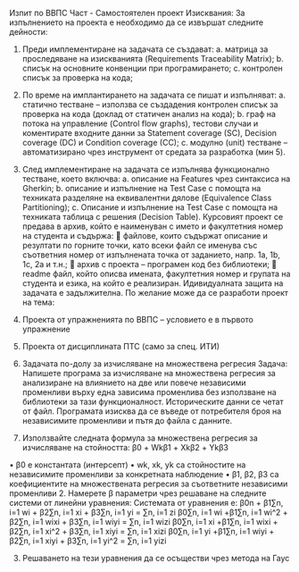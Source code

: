 Изпит по ВВПС
Част - Самостоятелен проект
Изисквания:
За изпълнението на проекта е необходимо да се извършат следните дейности:
1. Преди имплементиране на задачата се създават:
a. матрица за проследяване на изискванията (Requirements Traceability
Matrix);
b. списък на основните конвенции при програмирането;
c. контролен списък за проверка на кода;
2. По време на имплантирането на задачата се пишат и изпълняват:
a. статично тестване – използва се създадения контролен списък за проверка
на кода (доклад от статичен анализ на кода);
b. граф на потока на управление (Control flow graphs), тестови случаи и
коментирате входните данни за Statement coverage (SC), Decision coverage
(DC) и Condition coverage (CC);
c. модулно (unit) тестване – автоматизирано чрез инструмент от средата за
разработка (мин 5).
3. След имплементиране на задачата се изпълнява функционално тестване, което
включва:
a. описание на Features чрез синтаксиса на Gherkin;
b. описание и изпълнение на Test Case с помощта на техниката разделяне на
еквивалентни дялове (Equivalence Class Partitioning);
c. Описание и изпълнение на Test Case с помощта на техниката таблица с
решения (Decision Table).
Курсовият проект се предава в архив, който е наименуван с името и факултетния
номер на студента и съдържа:
 файлове, които съдържат описание и резултати по горните точки, като всеки файл
се именува със съответния номер от изпълнената точка от заданието, напр. 1a, 1b,
1c, 2a и т.н.;
 архив с проекта – програмен код без библиотеки;
 readme файл, който описва имената, факултетния номер и групата на студента и
езика, на който е реализиран.
Идивидуалната защита на задачата е задължителна.
По желание може да се разработи проект на тема:
1. Проекта от упражненията по ВВПС – условието е в първото упражнение
2. Проекта от дисциплината ПТС (само за спец. ИТИ)
3. Задачата по-долу за изчисляване на множествена регресия
Задача:
Напишете програма за изчисляване на множествена регресия за анализиране на
влиянието на две или повече независими променливи върху една зависима променлива
без използване на библиотеки за тази функционалност.
Историческите данни се четат от файл.
Програмата изисква да се въведе от потребителя броя на независимите променливи и
пътя до файла с данните.

1. Използвайте следната формула за множествена регресия за изчисляване на
стойността:
β0 + Wkβ1 + Xkβ2 + Ykβ3

•	β0 е константата (интерсепт)
•	wk, xk, yk са стойностите на независимите променливи за конкретната наблюдение
•	β1, β2, β3 са коефициентите на множествената регресия за съответните независими променливи
2. Намерете β параметри чрез решаване на следните системи от линейни уравнения:
Системата от уравнения е:
β0n + β1∑n, i=1 wi + β2∑n, i=1 xi + β3∑n, i=1 yi = ∑n, i=1 zi
β0∑n, i=1 wi +β1∑n, i=1 wi^2 + β2∑n, i=1 wixi + β3∑n, i=1 wiyi = ∑n, i=1 wizi
β0∑n, i=1 xi +β1∑n, i=1 wixi + β2∑n, i=1 xi^2 + β3∑n, i=1 xiyi = ∑n, i=1 xizi
β0∑n, i=1 yi +β1∑n, i=1 wiyi + β2∑n, i=1 xiyi + β3∑n, i=1 yi^2 = ∑n, i=1 yizi

3. Решаването на тези уравнения да се осъществи чрез метода на Гаус

